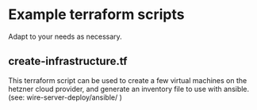 # Example terraform scripts

Adapt to your needs as necessary.

## create-infrastructure.tf
This terraform script can be used to create a few virtual machines on the hetzner cloud provider, and generate an inventory file to use with ansible. (see: wire-server-deploy/ansible/ )

